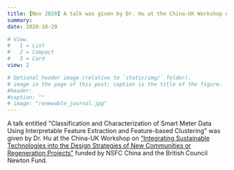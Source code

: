 ```yaml
---
title: [Nov 2020] A talk was given by Dr. Hu at the China-UK Workshop on “Integrating Sustainable Technologies into the Design Strategies of New Communities or Regeneration Projects” funded by NSFC China and the British Council.
summary: 
date: 2020-10-29

# View.
#   1 = List
#   2 = Compact
#   3 = Card
view: 2

# Optional header image (relative to `static/img/` folder).
# image in the page of this post; caption is the title of the figure.
#header:
#caption: ""   
# image: "renewable_journal.jpg"   
---
```


A talk entitled "Classification and Characterization of Smart Meter Data Using Interpretable Feature Extraction and Feature-based Clustering" was given by Dr. Hu at the China-UK Workshop on [“Integrating Sustainable Technologies into the Design Strategies of New Communities or Regeneration Projects”](https://www.ucl.ac.uk/bartlett/environmental-design/research-projects/2020/nov/integrating-sustainable-technologies-design-strategies-new-communities-or) funded by NSFC China and the British Council Newton Fund.